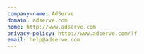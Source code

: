 ```yaml
---
company-name: AdServe
domain: adserve.com
home: http://www.adserve.com
privacy-policy: http://www.adserve.com/?f
email: help@adserve.com
---
```





